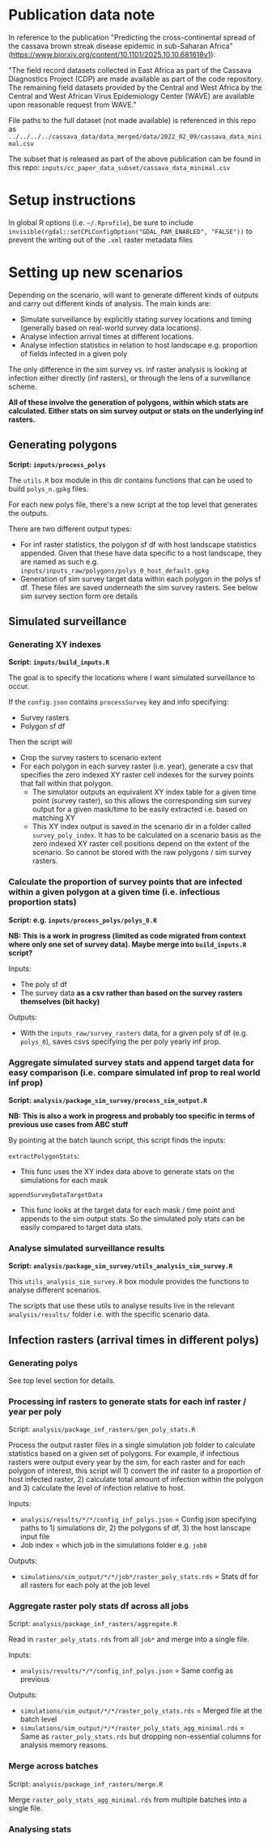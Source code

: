 # Publication data note

In reference to the publication "Predicting the cross-continental spread of the cassava brown streak disease epidemic in sub-Saharan Africa" (https://www.biorxiv.org/content/10.1101/2025.10.10.681618v1):

"The field record datasets collected in East Africa as part of the Cassava Diagnostics Project (CDP) are made available as part of the code repository. The remaining field datasets provided by the Central and West Africa by the Central and West African Virus Epidemiology Center (WAVE) are available upon reasonable request from WAVE."

File paths to the full dataset (not made available) is referenced in this repo as `../../../../cassava_data/data_merged/data/2022_02_09/cassava_data_minimal.csv`

The subset that is released as part of the above publication can be found in this repo: `inputs/cc_paper_data_subset/cassava_data_minimal.csv`

# Setup instructions

In global R options (i.e. `~/.Rprofile`), be sure to include `invisible(rgdal::setCPLConfigOption("GDAL_PAM_ENABLED", "FALSE"))` to prevent the writing out of the `.xml` raster metadata files

# Setting up new scenarios

Depending on the scenario, will want to generate different kinds of outputs and carry out different kinds of analysis. The main kinds are:

* Simulate surveillance by explicitly stating survey locations and timing (generally based on real-world survey data locations).
* Analyse infection arrival times at different locations.
* Analyse infection statistics in relation to host landscape e.g. proportion of fields infected in a given poly

The only difference in the sim survey vs. inf raster analysis is looking at infection either directly (inf rasters), or through the lens of a surveillance scheme.

**All of these involve the generation of polygons, within which stats are calculated. Either stats on sim survey output or stats on the underlying inf rasters.**

## Generating polygons 

**Script: `inputs/process_polys`**

The `utils.R` box module in this dir contains functions that can be used to build `polys_n.gpkg` files.

For each new polys file, there's a new script at the top level that generates the outputs.

There are two different output types:
* For inf raster statistics, the polygon sf df with host landscape statistics appended. Given that these have data specific to a host landscape, they are named as such e.g. `inputs/inputs_raw/polygons/polys_0_host_default.gpkg` 
* Generation of sim survey target data within each polygon in the polys sf df. These files are saved underneath the sim survey rasters. See below sim survey section form ore details

## Simulated surveillance

### Generating XY indexes

**Script: `inputs/build_inputs.R`**

The goal is to specify the locations where I want simulated surveillance to occur. 

If the `config.json` contains `processSurvey` key and info specifying:

* Survey rasters
* Polygon sf df

Then the script will

* Crop the survey rasters to scenario extent
* For each polygon in each survey raster (i.e. year), generate a csv that specifies the zero indexed XY raster cell indexes for the survey points that fall within that polygon. 
  * The simulator outputs an equivalent XY index table for a given time point (survey raster), so this allows the corresponding sim survey output for a given mask/time to be easily extracted i.e. based on matching XY
  * This XY index output is saved in the scenario dir in a folder called `survey_poly_index`. It has to be calculated on a scenario basis as the zero indexed XY raster cell positions depend on the extent of the scenario. So cannot be stored with the raw polygons / sim survey rasters.


### Calculate the proportion of survey points that are infected within a given polygon at a given time (i.e. infectious proportion stats)

**Script: e.g. `inputs/process_polys/polys_0.R`**

**NB: This is a work in progress (limited as code migrated from context where only one set of survey data). Maybe merge into `build_inputs.R` script?**

Inputs:

* The poly sf df
* The survey data **as a csv rather than based on the survey rasters themselves (bit hacky)**

Outputs:

* With the `inputs_raw/survey_rasters` data, for a given poly sf df (e.g. `polys_0`), saves csvs specifying the per poly yearly inf prop.


### Aggregate simulated survey stats and append target data for easy comparison (i.e. compare simulated inf prop to real world inf prop)

**Script: `analysis/package_sim_survey/process_sim_output.R`**

**NB: This is also a work in progress and probably too specific in terms of previous use cases from ABC stuff**

By pointing at the batch launch script, this script finds the inputs:

`extractPolygonStats`:

* This func uses the XY index data above to generate stats on the simulations for each mask

`appendSurveyDataTargetData`

* This func looks at the target data for each mask / time point and appends to the sim output stats. So the simulated poly stats can be easily compared to target data stats.


### Analyse simulated surveillance results

**Script: `analysis/package_sim_survey/utils_analysis_sim_survey.R`**

This `utils_analysis_sim_survey.R` box module provides the functions to analyse different scenarios.

The scripts that use these utils to analyse results live in the relevant `analysis/results/` folder i.e. with the specific scenario data.

## Infection rasters (arrival times in different polys)

### Generating polys

See top level section for details.

### Processing inf rasters to generate stats for each inf raster / year per poly

Script: `analysis/package_inf_rasters/gen_poly_stats.R`

Process the output raster files in a single simulation job folder to calculate statistics based on a given set of polygons. For example, if infectious rasters were output every year by the sim, for each raster and for each polygon of interest, this script will 1) convert the inf raster to a proportion of host infected raster, 2) calculate total amount of infection within the polygon and 3) calculate the level of infection relative to host.

Inputs: 

- `analysis/results/*/*/config_inf_polys.json` = Config json specifying paths to 1) simulations dir, 2) the polygons sf df, 3) the host lanscape input file
- Job index = which job in the simulations folder e.g. `job0`

Outputs:

- `simulations/sim_output/*/*/job*/raster_poly_stats.rds` = Stats df for all rasters for each poly at the job level


### Aggregate raster poly stats df across all jobs

Script: `analysis/package_inf_rasters/aggregate.R`

Read in `raster_poly_stats.rds` from all `job*` and merge into a single file. 

Inputs:

- `analysis/results/*/*/config_inf_polys.json` = Same config as previous

Outputs:

- `simulations/sim_output/*/*/raster_poly_stats.rds` = Merged file at the batch level
- `simulations/sim_output/*/*/raster_poly_stats_agg_minimal.rds` = Same as `raster_poly_stats.rds` but dropping non-essential columns for analysis memory reasons.

### Merge across batches

Script: `analysis/package_inf_rasters/merge.R`

Merge `raster_poly_stats_agg_minimal.rds` from multiple batches into a single file.


### Analysing stats














<!-- Currently, this script is heavily based on the goals of the fitting i.e. find which simulations have simulated surveys that, based on inf prop stats, match the target survey data.

It has a hacked in feature to check for infection in different parts of DRC.

But will likely be extensively modified / generalised soon. -->


<!-- 
## Polys for arrival time / host inf prop stats

### Steps whilst generating scenario input

In addition to the above poly creation functionality, the `process_polys` package also:

* For a given batch of sim survey rasters, generate time course inf prop stats for each poly in the sf df
  * TODO: This is currently based on the XY survey data rather than generating from the rasters. Might be worth refactoring in some way e.g. include in pipeline generating XY data, then rasters etc.

The key output to feed into the analysis stage is the inf prop  

### Steps post-simulation (`analysis` dir)
 -->

